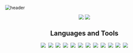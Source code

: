 ![header](https://capsule-render.vercel.app/api?type=soft&height=200&text=Hi+there,+I'm+Inwook+👋&fontColor=fff&fontSize=35&color=1e2127&animation=fadeIn)

<p align="center">
   <img src="https://github-readme-stats.vercel.app/api?username=inwookie&theme=dark&show_icons=false&hide=issues" />
   <img src="https://github-readme-stats.vercel.app/api/top-langs/?username=inwookie&layout=compact&theme=dark" />
 </p>

<h2 align="center"> Languages and Tools </h2>

<div align="center">
  <img src="https://img.shields.io/badge/Python-3776AB?style=flat-square&logo=Python&logoColor=white"/></a>&nbsp 
  <img src="https://img.shields.io/badge/Javascript-F7DF1E?style=flat-square&logo=javascript&logoColor=white"/></a>&nbsp 
  <img src="https://img.shields.io/badge/Html-E34F26?style=flat-square&logo=Html5&logoColor=white"/></a>&nbsp 
  <img src="https://img.shields.io/badge/CSS-1572B6?style=flat-square&logo=Css3&logoColor=white"/></a>&nbsp 
  <img src="https://img.shields.io/badge/Node.js-339933?style=flat-square&logo=Node.js&logoColor=white"/></a>&nbsp 
  <img src="https://img.shields.io/badge/Babel-F9DC3E?style=flat-square&logo=Babel&logoColor=white"/></a>&nbsp 
  <img src="https://img.shields.io/badge/Pug-A86454?style=flat-square&logo=Pug&logoColor=white"/></a>&nbsp 
  <img src="https://img.shields.io/badge/Express-000000?style=flat-square&logo=Express&logoColor=white"/></a>&nbsp
  <img src="https://img.shields.io/badge/MongoDB-47A248?style=flat-square&logo=MongoDB&logoColor=white"/></a>&nbsp 
  <img src="https://img.shields.io/badge/Flask-000000?style=flat-square&logo=Flask&logoColor=white"/></a>&nbsp
  <img src="https://img.shields.io/badge/C+-00599C?style=flat-square&logo=C++&logoColor=white"/></a>&nbsp 
  <img src="https://img.shields.io/badge/Django-092E20?style=flat-square&logo=Django&logoColor=white"/></a>
  
</p>

<!-- Useful sites:
https://github.com/alexandresanlim/Badges4-README.md-Profile
https://simpleicons.org/?q=react
https://github.com/HaiDang666/awesome-tool-for-readme-profile
https://github.com/anuraghazra/github-readme-stats
https://zzsza.github.io/development/2020/07/10/make-github-profile-readme/ 
-->
